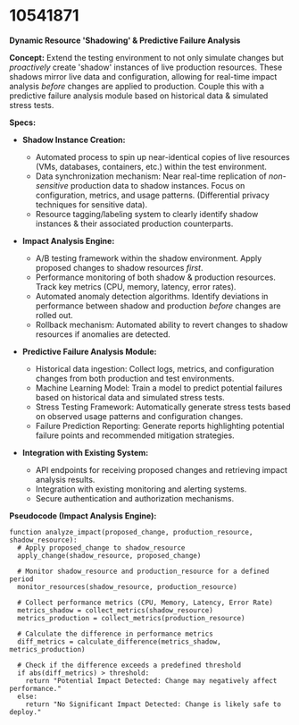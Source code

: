 # 10541871

**Dynamic Resource 'Shadowing' & Predictive Failure Analysis**

**Concept:** Extend the testing environment to not only simulate changes but *proactively* create 'shadow' instances of live production resources. These shadows mirror live data and configuration, allowing for real-time impact analysis *before* changes are applied to production.  Couple this with a predictive failure analysis module based on historical data & simulated stress tests.

**Specs:**

*   **Shadow Instance Creation:**
    *   Automated process to spin up near-identical copies of live resources (VMs, databases, containers, etc.) within the test environment.
    *   Data synchronization mechanism:  Near real-time replication of *non-sensitive* production data to shadow instances.  Focus on configuration, metrics, and usage patterns. (Differential privacy techniques for sensitive data).
    *   Resource tagging/labeling system to clearly identify shadow instances & their associated production counterparts.

*   **Impact Analysis Engine:**
    *   A/B testing framework within the shadow environment.  Apply proposed changes to shadow resources *first*.
    *   Performance monitoring of both shadow & production resources.  Track key metrics (CPU, memory, latency, error rates).
    *   Automated anomaly detection algorithms.  Identify deviations in performance between shadow and production *before* changes are rolled out.
    *   Rollback mechanism: Automated ability to revert changes to shadow resources if anomalies are detected.

*   **Predictive Failure Analysis Module:**
    *   Historical data ingestion: Collect logs, metrics, and configuration changes from both production and test environments.
    *   Machine Learning Model: Train a model to predict potential failures based on historical data and simulated stress tests.
    *   Stress Testing Framework: Automatically generate stress tests based on observed usage patterns and configuration changes.
    *   Failure Prediction Reporting: Generate reports highlighting potential failure points and recommended mitigation strategies.

*   **Integration with Existing System:**
    *   API endpoints for receiving proposed changes and retrieving impact analysis results.
    *   Integration with existing monitoring and alerting systems.
    *   Secure authentication and authorization mechanisms.

**Pseudocode (Impact Analysis Engine):**

```
function analyze_impact(proposed_change, production_resource, shadow_resource):
  # Apply proposed_change to shadow_resource
  apply_change(shadow_resource, proposed_change)

  # Monitor shadow_resource and production_resource for a defined period
  monitor_resources(shadow_resource, production_resource)

  # Collect performance metrics (CPU, Memory, Latency, Error Rate)
  metrics_shadow = collect_metrics(shadow_resource)
  metrics_production = collect_metrics(production_resource)

  # Calculate the difference in performance metrics
  diff_metrics = calculate_difference(metrics_shadow, metrics_production)

  # Check if the difference exceeds a predefined threshold
  if abs(diff_metrics) > threshold:
    return "Potential Impact Detected: Change may negatively affect performance."
  else:
    return "No Significant Impact Detected: Change is likely safe to deploy."
```